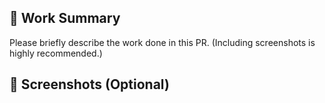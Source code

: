 ## 📝 Work Summary

Please briefly describe the work done in this PR. (Including screenshots is highly recommended.)

## 📸 Screenshots (Optional)
